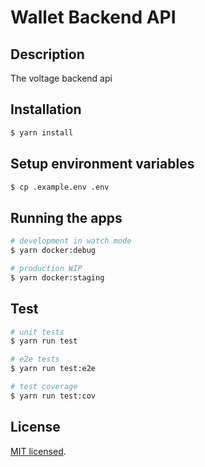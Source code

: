 # Wallet Backend API

## Description
The voltage backend api 

## Installation

```bash
$ yarn install
```

## Setup environment variables
```bash
$ cp .example.env .env
```

## Running the apps

```bash
# development in watch mode
$ yarn docker:debug

# production WIP
$ yarn docker:staging
```

## Test

```bash
# unit tests
$ yarn run test

# e2e tests
$ yarn run test:e2e

# test coverage
$ yarn run test:cov
```

## License
[MIT licensed](LICENSE).
